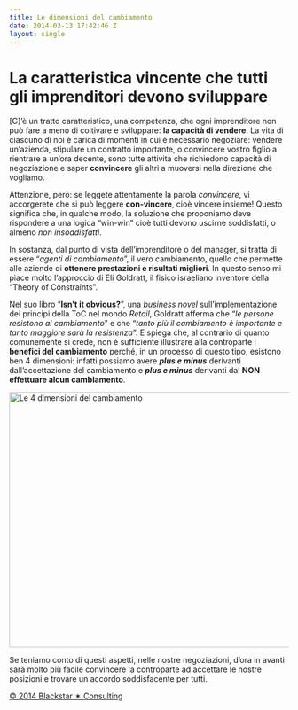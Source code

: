 ```yaml
---
title: Le dimensioni del cambiamento
date: 2014-03-13 17:42:46 Z
layout: single
---
```


<h1>La caratteristica vincente che tutti gli imprenditori devono sviluppare</h1>
[C]’è un tratto caratteristico, una competenza, che ogni imprenditore non può fare a meno di coltivare e sviluppare: <strong>la capacità di vendere</strong>. La vita di ciascuno di noi è carica di momenti in cui è necessario negoziare: vendere un’azienda, stipulare un contratto importante, o convincere vostro figlio a rientrare a un’ora decente, sono tutte attività che richiedono capacità di negoziazione e saper <strong>convincere</strong> gli altri a muoversi nella direzione che vogliamo.

Attenzione, però: se leggete attentamente la parola <em>convincere</em>, vi accorgerete che si può leggere <strong>con-vincere</strong>, cioè vincere insieme! Questo significa che, in qualche modo, la soluzione che proponiamo deve rispondere a una logica “win-win” cioè tutti devono uscirne soddisfatti, o almeno <em>non insoddisfatti</em>.

In sostanza, dal punto di vista dell’imprenditore o del manager, si tratta di essere “<em>agenti di cambiamento</em>”, il vero cambiamento, quello che permette alle aziende di <strong>ottenere prestazioni e risultati migliori</strong>. In questo senso mi piace molto l’approccio di Eli Goldratt, il fisico israeliano inventore della “Theory of Constraints”.

Nel suo libro “<a href="http://www.amazon.com/Isnt-It-Obvious-Eliyahu-Goldratt/dp/0884271927"><strong>Isn’t it obvious?</strong></a>”, una <em>business novel</em> sull’implementazione dei principi della ToC nel mondo <em>Retail</em>, Goldratt afferma che “<em>le persone resistono al cambiamento</em>” e che “<em>tanto più il cambiamento è importante e tanto maggiore sarà la resistenza</em>”. E spiega che, al contrario di quanto comunemente si crede, non è sufficiente illustrare alla controparte i <strong>benefici del cambiamento</strong> perché, in un processo di questo tipo, esistono ben 4 dimensioni: infatti possiamo avere <strong><em>plus e minus</em></strong> derivanti dall’accettazione del cambiamento e <strong><em>plus e minus</em></strong> derivanti dal <strong>NON effettuare alcun cambiamento</strong>.

<a href="https://www.dropbox.com/s/5e2dkvfk3mvzlgq/le%20dimensioni%20del%20cambiamento.jpg"><img class="alignleft" title="Le 4 dimensioni del cambiamento" src="https://dl.dropboxusercontent.com/u/312263/Web%20Images/le%20dimensioni%20del%20cambiamento.jpg" alt="Le 4 dimensioni del cambiamento" width="614" height="461" /></a>

Se teniamo conto di questi aspetti, nelle nostre negoziazioni, d’ora in avanti sarà molto più facile convincere la controparte ad accettare le nostre posizioni e trovare un accordo soddisfacente per tutti.

<a href="http://www.blackstarconsulting.it">© 2014 Blackstar ✶ Consulting</a>
